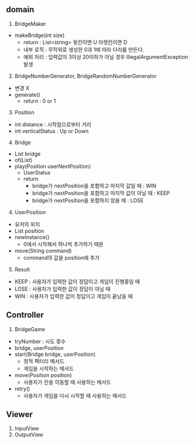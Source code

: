 ## domain
1. BridgeMaker
- makeBridge(int size)
  - return : List\<string> 윗칸이면 U 아랫칸이면 D
  - 내부 로직 : 무작위로 생성한 0과 1에 따라 다리를 만든다.
  - 예외 처리 : 입력값이 3이상 20이하가 아닐 경우 IllegalArgumentException 발생
2. BridgeNumberGenerator, BridgeRandomNumberGenerator
- 변경 X
- generate()
  - return : 0 or 1
3. Position
- int distance : 시작점으로부터 거리
- int verticalStatus : Up or Down
4. Bridge
- List<Position> bridge
- of(List<String>)
- play(Position userNextPosition)
  - UserStatus
  - return
    - bridge가 nextPosition을 포함하고 마지막 값일 때 : WIN
    - bridge가 nextPosition을 포함하고 마지막 값이 아닐 때 : KEEP
    - bridge가 nextPosition을 포함하지 않을 때 : LOSE
4. UserPosition
- 유저의 위치
- List<String> position
- newInstance()
  - 0에서 시작해서 하나씩 추가하기 때문
- move(String command)
  - command의 값을 position에 추가
5. Result
- KEEP : 사용자가 입력한 값이 정답이고 게임이 진행중일 때
- LOSE : 사용자가 입력한 값이 정답이 아닐 때
- WIN : 사용자가 입력한 값이 정답이고 게임이 끝났을 때
## Controller
1. BridgeGame
- tryNumber : 시도 횟수
- bridge, userPosition
- start(Bridge bridge, userPosition)
  - 정적 팩터리 메서드
  - 게임을 시작하는 메서드
- move(Position position)
  - 사용자가 칸을 이동할 때 사용하는 메서드
- retry()
  - 사용자가 게임을 다시 시작할 때 사용하는 메서드
## Viewer
1. InputView
2. OutputView